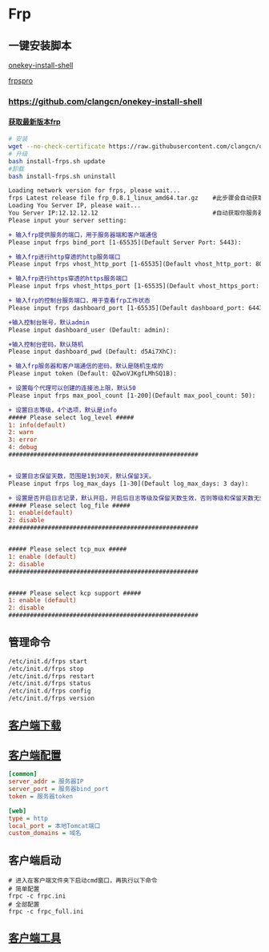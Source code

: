 # Frp

## 一键安装脚本
[onekey-install-shell](https://github.com/clangcn/onekey-install-shell/tree/master/frps)

[frpspro](https://github.com/dylanbai8/frpspro)

### https://github.com/clangcn/onekey-install-shell
#### [获取最新版本frp](https://api.github.com/repos/fatedier/frp/releases/latest)
```bash
# 安装
wget --no-check-certificate https://raw.githubusercontent.com/clangcn/onekey-install-shell/master/frps/install-frps.sh -O ./install-frps.sh && chmod 700 ./install-frps.sh && ./install-frps.sh install
# 升级
bash install-frps.sh update
#卸载
bash install-frps.sh uninstall
```


```diff
Loading network version for frps, please wait...
frps Latest release file frp_0.8.1_linux_amd64.tar.gz    #此步骤会自动获取frp最新版本，自动操作，无需理会
Loading You Server IP, please wait...
You Server IP:12.12.12.12                                #自动获取你服务器的IP地址
Please input your server setting:

+ 输入frp提供服务的端口，用于服务器端和客户端通信
Please input frps bind_port [1-65535](Default Server Port: 5443):

+ 输入frp进行http穿透的http服务端口
Please input frps vhost_http_port [1-65535](Default vhost_http_port: 80):

+ 输入frp进行https穿透的https服务端口
Please input frps vhost_https_port [1-65535](Default vhost_https_port: 443):

+ 输入frp的控制台服务端口，用于查看frp工作状态
Please input frps dashboard_port [1-65535](Default dashboard_port: 6443):

+输入控制台账号，默认admin
Please input dashboard_user (Default: admin):

+输入控制台密码，默认随机
Please input dashboard_pwd (Default: d5Ai7XhC):

+ 输入frp服务器和客户端通信的密码，默认是随机生成的
Please input token (Default: QZwoVJKgfLMhSQ1B):

+ 设置每个代理可以创建的连接池上限，默认50
Please input frps max_pool_count [1-200](Default max_pool_count: 50):

+ 设置日志等级，4个选项，默认是info
##### Please select log_level #####
1: info(default)
2: warn
3: error
4: debug
#####################################################


+ 设置日志保留天数，范围是1到30天，默认保留3天。
Please input frps log_max_days [1-30](Default log_max_days: 3 day):

+ 设置是否开启日志记录，默认开启，开启后日志等级及保留天数生效，否则等级和保留天数无效
##### Please select log_file #####
1: enable(default)
2: disable
#####################################################


##### Please select tcp_mux #####
1: enable (default)
2: disable
#####################################################


##### Please select kcp support #####
1: enable (default)
2: disable
#####################################################

```

## 管理命令
```bash
/etc/init.d/frps start
/etc/init.d/frps stop
/etc/init.d/frps restart
/etc/init.d/frps status
/etc/init.d/frps config
/etc/init.d/frps version
```

## [客户端下载](https://github.com/fatedier/frp/releases)

## [客户端配置](https://github.com/fatedier/frp/blob/master/README_zh.md#%E9%80%9A%E8%BF%87%E8%87%AA%E5%AE%9A%E4%B9%89%E5%9F%9F%E5%90%8D%E8%AE%BF%E9%97%AE%E9%83%A8%E7%BD%B2%E4%BA%8E%E5%86%85%E7%BD%91%E7%9A%84-web-%E6%9C%8D%E5%8A%A1)
```ini
[common]
server_addr = 服务器IP
server_port = 服务器bind_port
token = 服务器token

[web]
type = http
local_port = 本地Tomcat端口
custom_domains = 域名
```
## 客户端启动
```batch
# 进入在客户端文件夹下启动cmd窗口，再执行以下命令
# 简单配置
frpc -c frpc.ini
# 全部配置
frpc -c frpc_full.ini
```

## [客户端工具](https://raw.githubusercontent.com/woytu/UseNotes/master/other/%E6%88%91%E6%98%93%E5%9B%BEfrpc%E5%86%85%E7%BD%91%E7%A9%BF%E9%80%8F%E5%90%AF%E5%8A%A8%E5%B7%A5%E5%85%B7.zip)
